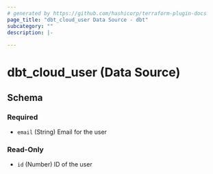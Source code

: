 ```yaml
---
# generated by https://github.com/hashicorp/terraform-plugin-docs
page_title: "dbt_cloud_user Data Source - dbt"
subcategory: ""
description: |-
  
---
```


# dbt_cloud_user (Data Source)





<!-- schema generated by tfplugindocs -->
## Schema

### Required

- `email` (String) Email for the user

### Read-Only

- `id` (Number) ID of the user



